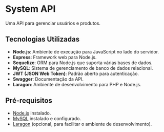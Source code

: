 # System API

Uma API para gerenciar usuários e produtos.

## Tecnologias Utilizadas

- **Node.js**: Ambiente de execução para JavaScript no lado do servidor.
- **Express**: Framework web para Node.js.
- **Sequelize**: ORM para Node.js que suporta várias bases de dados.
- **MySQL**: Sistema de gerenciamento de banco de dados relacional.
- **JWT (JSON Web Token)**: Padrão aberto para autenticação.
- **Swagger**: Documentação da API.
- **Laragon**: Ambiente de desenvolvimento para PHP e Node.js.

## Pré-requisitos

- [Node.js](https://nodejs.org/) instalado.
- [MySQL](https://www.mysql.com/) instalado e configurado.
- [Laragon](https://laragon.org/) (opcional, para facilitar o ambiente de desenvolvimento).

